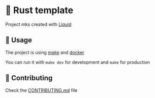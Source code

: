 # 🦀 Rust template

Project mks created with [Liquid](https://github.com/liquid-rs/liquid)

## 🦀 Usage

The project is using [make](https://www.gnu.org/software/make/) and [docker](https://www.docker.com/)

You can run it with `make dev` for development and `make` for production

## 🦀 Contributing

Check the [CONTRIBUTING.md](CONTRIBUTING.md) file